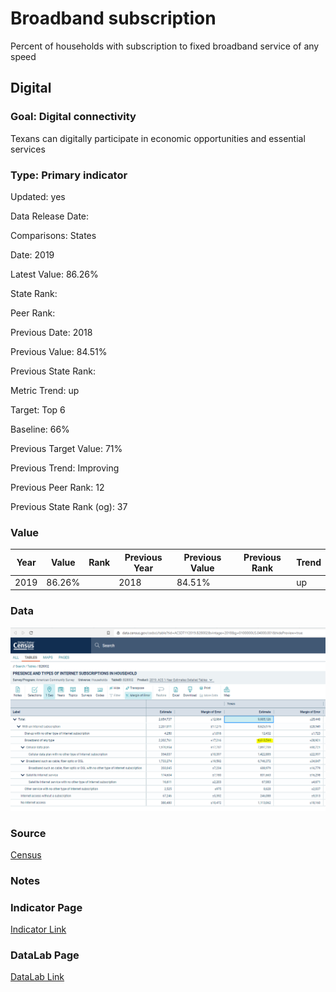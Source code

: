 # Broadband subscription

Percent of households with subscription to fixed broadband service of any speed

## Digital

### Goal: Digital connectivity

Texans can digitally participate in economic opportunities and essential services

### Type: Primary indicator

Updated: yes

Data Release Date: 


Comparisons: States

Date: 2019

Latest Value: 86.26% 

State Rank: 

Peer Rank: 

Previous Date: 2018

Previous Value: 84.51%

Previous State Rank: 

Metric Trend: up

Target: Top 6

Baseline: 66%

Previous Target Value: 71%

Previous Trend: Improving

Previous Peer Rank: 12

Previous State Rank (og): 37

### Value

| Year      |  Value      | Rank        | Previous Year | Previous Value | Previous Rank | Trend | 
| ----------- | ----------- | ----------- | ----------- | ----------- | ----------- | -----------|
|   2019       | 86.26%     |             |      2018   |   84.51%    |             |    up      | 

### Data

![data](./broad.PNG)

### Source

[Census](https://data.census.gov/cedsci/table?tid=ACSDT1Y2019.B28002&vintage=2018&g=0100000US.04000.001&hidePreview=true)

### Notes


### Indicator Page

[Indicator Link](https://indicators.texas2036.org/indicator/69)


### DataLab Page

[DataLab Link](https://datalab.texas2036.org/cecenfe/american-community-survey-5-year-estimates-social-characteristics?accesskey=ciaqduf)